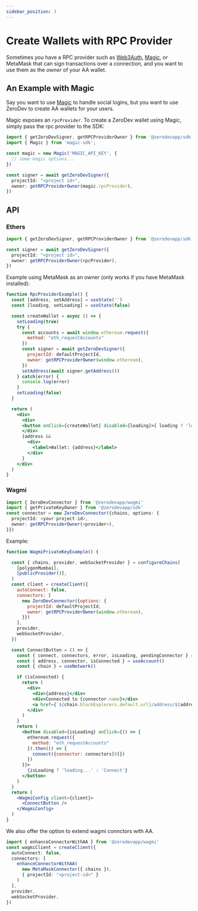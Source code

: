 ```yaml
---
sidebar_position: 3
---
```


# Create Wallets with RPC Provider

Sometimes you have a RPC provider such as [Web3Auth](https://web3auth.io/), [Magic](https://magic.link/), or MetaMask that can sign transactions over a connection, and you want to use them as the *owner* of your AA wallet.

## An Example with Magic

Say you want to use [Magic](https://magic.link/) to handle social logins, but you want to use ZeroDev to create AA wallets for your users.

Magic exposes an `rpcProvider`.  To create a ZeroDev wallet using Magic, simply pass the rpc provider to the SDK:

```typescript
import { getZeroDevSigner, getRPCProviderOwner } from '@zerodevapp/sdk'
import { Magic } from 'magic-sdk';

const magic = new Magic('MAGIC_API_KEY', {
  // some magic options...
})

const signer = await getZeroDevSigner({
  projectId: "<project id>",
  owner: getRPCProviderOwner(magic.rpcProvider),
})
```

## API

### Ethers

```typescript
import { getZeroDevSigner, getRPCProviderOwner } from '@zerodevapp/sdk'

const signer = await getZeroDevSigner({
  projectId: "<project id>",
  owner: getRPCProviderOwner(rpcProvider),
})
```

Example using MetaMask as an owner (only works if you have MetaMask installed):

```jsx live folded
function RpcProviderExample() {
  const [address, setAddress] = useState('')
  const [loading, setLoading] = useState(false)

  const createWallet = async () => {
    setLoading(true)
    try {
      const accounts = await window.ethereum.request({
        method: "eth_requestAccounts"
      })
      const signer = await getZeroDevSigner({
        projectId: defaultProjectId,
        owner: getRPCProviderOwner(window.ethereum),
      })
      setAddress(await signer.getAddress())
    } catch(error) {
      console.log(error)
    }
    setLoading(false)
  }

  return (
    <div>
      <div>
      <button onClick={createWallet} disabled={loading}>{ loading ? 'loading...' : 'Create Wallet'}</button>
      </div>
      {address && 
        <div>
          <label>Wallet: {address}</label>
        </div>
      }
    </div>
  )
}
```

### Wagmi

```typescript
import { ZeroDevConnector } from '@zerodevapp/wagmi'
import { getPrivateKeyOwner } from '@zerodevapp/sdk'
const connector = new ZeroDevConnector({chains, options: {
  projectId: <your-project-id>,
  owner: getRPCProviderOwner(<provider>),
}})
```

Example:

```jsx live folded
function WagmiPrivateKeyExample() {

  const { chains, provider, webSocketProvider } = configureChains(
    [polygonMumbai],
    [publicProvider()],
  )
  const client = createClient({
    autoConnect: false,
    connectors: [
      new ZeroDevConnector({options: {
        projectId: defaultProjectId,
        owner: getRPCProviderOwner(window.ethereum),
      }})
    ],
    provider,
    webSocketProvider,
  })

  const ConnectButton = () => {
    const { connect, connectors, error, isLoading, pendingConnector } = useConnect()
    const { address, connector, isConnected } = useAccount()
    const { chain } = useNetwork()

    if (isConnected) {
      return (
        <div>
          <div>{address}</div>
          <div>Connected to {connector.name}</div>
          <a href={`${chain.blockExplorers.default.url}/address/${address}`} target="_blank">Explorer</a>
        </div>
      )
    }
    return (
      <button disabled={isLoading} onClick={() => {
        ethereum.request({
          method: "eth_requestAccounts"
        }).then(() => {
          connect({connector: connectors[0]})
        })
      }}>
        {isLoading ? 'loading...' : 'Connect'}
      </button>
    )
  }
  return (
    <WagmiConfig client={client}>
      <ConnectButton />
    </WagmiConfig>
  )
}
```

We also offer the option to extend wagmi connctors with AA.

```typescript
import { enhanceConnectorWithAA } from '@zerodevapp/wagmi'
const wagmiClient = createClient({
  autoConnect: false,
  connectors: [
    enhanceConnectorWithAA(
      new MetaMaskConnector({ chains }), 
      { projectId: "<project-id>" }
    )
  ],
  provider,
  webSocketProvider,
})
```